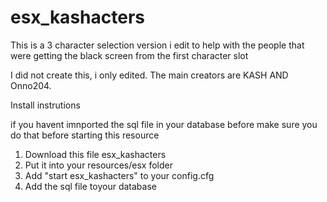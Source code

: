# esx_kashacters
This is a 3 character selection version i edit to help with the people that were getting the black screen from the first character slot 

I did not create this, i only edited. The main creators are KASH AND Onno204.

Install instrutions 

if you havent imnported the sql file in your database before make sure you do that before starting this resource

1. Download this file esx_kashacters
2. Put it into your resources/esx folder
3. Add "start esx_kashacters" to your config.cfg
4. Add the sql file toyour database
